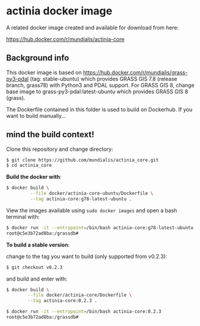 # actinia docker image

A related docker image created and available for download from here:

https://hub.docker.com/r/mundialis/actinia-core

## Background info

This docker image is based on https://hub.docker.com/r/mundialis/grass-py3-pdal (tag: stable-ubuntu) which provides GRASS GIS 7.8 (release branch, grass78) with Python3 and PDAL support. For GRASS GIS 8, change base image to grass-py3-pdal:latest-ubuntu which provides GRASS GIS 8 (grass).

The Dockerfile contained in this folder is used to build on Dockerhub.
If you want to build manually...
## mind the build context!

Clone this repository and change directory:

```bash
$ git clone https://github.com/mundialis/actinia_core.git
$ cd actinia_core
```

__Build the docker with__:

```bash
$ docker build \
         --file docker/actinia-core-ubuntu/Dockerfile \
         --tag actinia-core:g78-latest-ubuntu .
```

View the images available using `sudo docker images` and open a bash terminal with:

```bash
$ docker run -it --entrypoint=/bin/bash actinia-core:g78-latest-ubuntu
root@c5e3b72ad8ba:/grassdb#
```

__To build a stable version__:

change to the tag you want to build (only supported from v0.2.3):
```bash
$ git checkout v0.2.3
```

and build and enter with:

```bash
$ docker build \
        --file docker/actinia-core/Dockerfile \
        --tag actinia-core:0.2.3 .

$ docker run -it --entrypoint=/bin/bash actinia-core:0.2.3
root@c5e3b72ad8ba:/grassdb#
```
